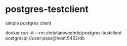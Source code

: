 # postgres-testclient
simple postgres client


docker run -it --rm christianwoehrle/postgres-testclient postgresql://user:pass@host:5432/db

